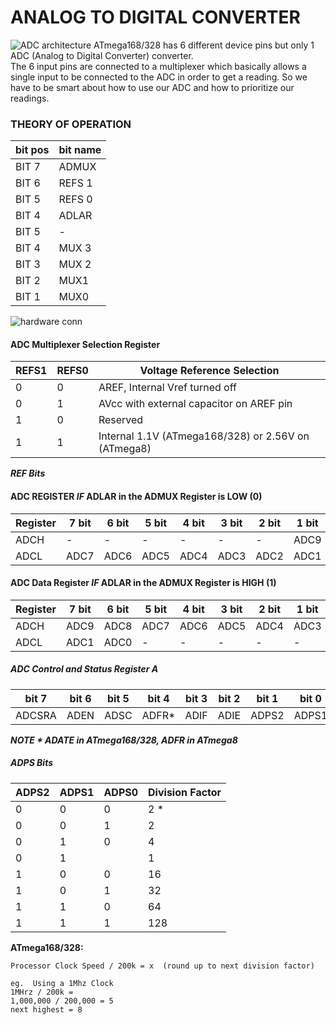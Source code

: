 # ANALOG TO DIGITAL CONVERTER
![ADC architecture](https://i.stack.imgur.com/M1HLr.png)
 ATmega168/328 has 6 different device pins but only 1 ADC (Analog to Digital Converter) converter.  
 The 6 input pins are connected to a multiplexer which basically allows a single input to be connected to the ADC in order to get a reading.  So we have to be smart about how to use our ADC and how to prioritize our readings.

 ### THEORY OF OPERATION

|bit pos|bit name|
|-------|--------|
|BIT 7 |ADMUX|
|BIT 6|REFS 1|
|BIT 5|REFS 0|
|BIT 4|ADLAR
| BIT 5| - |
|BIT  4|MUX 3|
|BIT 3|MUX 2|
|BIT 2|MUX1|
|BIT 1|MUX0|

![hardware conn](https://www.xanthium.in/sites/default/files/site-images/atmega328p-adc-config-tutorial/atmega328-aref-adc-circuit-diagram.jpg)

#### ADC Multiplexer Selection Register


 |REFS1	|REFS0 |	Voltage Reference Selection |
 |------|------|-------------------------------|
 |0|0|AREF, Internal Vref turned off |
 |0|	     1| 	       AVcc with external capacitor on AREF pin|
 |1	|     0| 	       Reserved |
 |1	|     1 |	       Internal 1.1V (ATmega168/328) or  2.56V on (ATmega8)|
 _**REF Bits**_

#### ADC REGISTER _IF_ ADLAR in the ADMUX Register is LOW (0)
 |	Register |7 bit| 	6 bit| 	5 bit| 	4 bit| 	3 bit |	2 bit| 	1 bit| 	0 bit|
 |------|-----|---------|--------|--------|-------|------|-------|-------|
 |ADCH	|-| 	-| 	-| 	- |	-| 	-| 	ADC9| 	ADC8| 
 |ADCL|	 ADC7|	ADC6| 	ADC5| 	ADC4| 	ADC3 |	ADC2| 	ADC1| 	ADC0| 

#### ADC Data Register _IF_ ADLAR in the ADMUX Register is HIGH (1)
|	Register |7 bit| 	6 bit| 	5 bit| 	4 bit| 	3 bit |	2 bit| 	1 bit| 	0 bit|
 |------|-----|---------|--------|--------|-------|------|-------|-------|
 |ADCH	|ADC9| ADC8| ADC7| 	ADC6 |	ADC5| 	ADC4| 	ADC3	| ADC2	| 
 |ADCL|	 ADC1|	ADC0| -| 	-| 	- |	-| 	- |-| 



##### ADC Control and Status Register A


 |bit 7| bit 6| bit 5| bit 4| 	bit 3| 	bit 2| bit 1 | bit 0 |
 |-----|------|------|------|--------|-------|--------|------|
 |ADCSRA	|ADEN| 	ADSC|ADFR* |	ADIF| 	ADIE| 	ADPS2| 	ADPS1| 	ADPS0|
 _**NOTE * ADATE in ATmega168/328, ADFR in ATmega8**_

##### ADPS Bits

|ADPS2|	ADPS1| 	ADPS0| 	Division Factor|
 |-----|---------|-------|------------|
 | 0|	0|	       0|	2 *|
  |0|	0|	       1|	2 |
  | 0|	1	|       0|	4|
  | 0|	1 |	      | 1	|8| 
  | 1|	0|0	|16|
  |1|	0|	       1|	32| 
  | 1|	1	|       0|	64| 
   |1|	1|	       1|	128| 



**ATmega168/328:**
```
Processor Clock Speed / 200k = x  (round up to next division factor)

eg.  Using a 1Mhz Clock
1MHrz / 200k = 
1,000,000 / 200,000 = 5
next highest = 8
```































